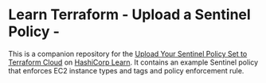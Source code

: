 # Learn Terraform - Upload a Sentinel Policy -

This is a companion repository for the [Upload Your Sentinel Policy Set to
Terraform
Cloud](https://learn.hashicorp.com/tutorials/terraform/sentinel-cloud-integration?in=terraform/policy)
on [HashiCorp Learn](https://learn.hashicorp.com/). It contains an example
Sentinel policy that enforces EC2 instance types and tags and policy enforcement rule.
